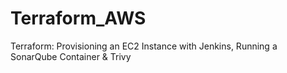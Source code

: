 # Terraform_AWS

Terraform: Provisioning an EC2 Instance with Jenkins, Running a SonarQube Container & Trivy